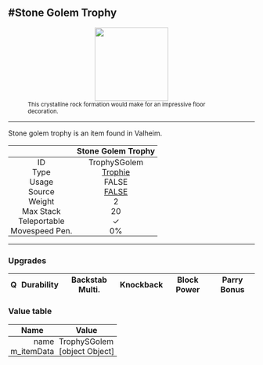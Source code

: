 <meta property="og:title" content="Stone Golem Trophy - MoreValheim" /><meta property="og:type" content="website" /><meta property="og:image" content="/assets/stone_golem_trophy.png" /><meta property="og:description" content="Stone Golem Trophy is an item found in Valheim." /><meta name="theme-color" content="#546D78"><meta name="twitter:card" content="summary_large_image">
#Stone Golem Trophy
-------------
<style>img {width:20px;}.tb {width:150px;display: block;margin-left: auto;margin-right: auto;}</style>

<style>.md-typeset table:not([class]) th:not([align]) {min-width:unset!important;}</style>
<style>td{padding:0em 0.3em!important;text-align:center!important;border-left:.05rem solid var(--md-default-fg-color--lightest)}</style>

<style>th{padding:0.1em 0.3em!important;text-align:center!important;font-weight:bold}</style>

<style>pre{text-align:right!important}</style>
<style>table tr td:first-child {border-left: 0;};</style>

<figure><img src="/assets/stone_golem_trophy.png" class="tb" /><figcaption><small>This crystalline rock formation would make for an impressive floor decoration.</small></figcaption></figure>

-------------

Stone golem trophy is an item found in Valheim.

|        | Stone Golem Trophy              |
| ----------- | ------------------------------------ |
| ID |TrophySGolem
| Type | [Trophie](../../types/trophie)
| Usage | FALSE<br>
| Source | [FALSE](../../items/false)
| Weight | 2 |
| Max Stack | 20 |
| Teleportable | ✓
| Movespeed Pen. | 0%


-------------

### Upgrades
| Q | Durability | Backstab Multi. | Knockback | Block Power | Parry Bonus
| - | - | - | - | - | - 


### Value table
| Name | Value
| - | - |
| <div style="text-align:right">name</div> | <div style="text-align:left">TrophySGolem</div> | 
| <div style="text-align:right">m_itemData</div> | <div style="text-align:left">[object Object]</div> | 